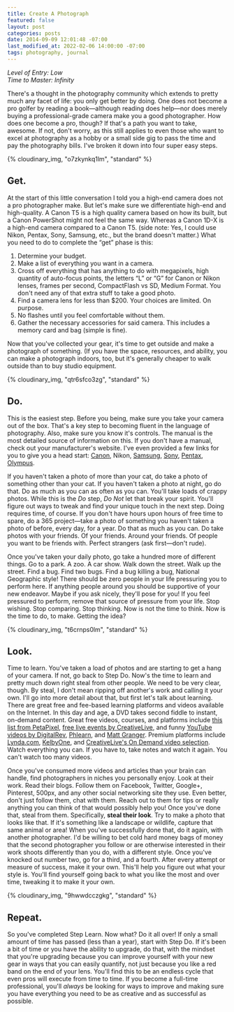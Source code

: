 ```yaml
---
title: Create A Photograph
featured: false
layout: post
categories: posts
date: 2014-09-09 12:01:48 -07:00
last_modified_at: 2022-02-06 14:00:00 -07:00
tags: photography, journal
---
```


_Level of Entry: Low_  
_Time to Master: Infinity_

There's a thought in the photography community which extends to pretty much any facet of life: you only get better by doing. One does not become a pro golfer by reading a book—although reading does help—nor does merely buying a professional-grade camera make you a good photographer. How does one become a pro, though? If that's a path you want to take, awesome. If not, don't worry, as this still applies to even those who want to excel at photography as a hobby or a small side gig to pass the time and pay the photography bills. I've broken it down into four super easy steps.

{% cloudinary_img, "o7zkynkq1lm", "standard" %}


## Get.

At the start of this little conversation I told you a high-end camera does not a pro photographer make. But let's make sure we differentiate high-end and high-quality. A Canon T5 is a high quality camera based on how its built, but a Canon PowerShot might not feel the same way. Whereas a Canon 1D-X is a high-end camera compared to a Canon T5. (side note: Yes, I could use Nikon, Pentax, Sony, Samsung, etc., but the brand doesn't matter.) What you need to do to complete the “get” phase is this:

1. Determine your budget.
2. Make a list of everything you want in a camera.
3. Cross off everything that has anything to do with megapixels, high quantity of auto-focus points, the letters “L” or “G” for Canon or Nikon lenses, frames per second, CompactFlash vs SD, Medium Format. You don't need any of that extra stuff to take a good photo.
4. Find a camera lens for less than $200. Your choices are limited. On purpose.
5. No flashes until you feel comfortable without them.
6. Gather the necessary accessories for said camera. This includes a memory card and bag (simple is fine).

Now that you've collected your gear, it's time to get outside and make a photograph of something. (If you have the space, resources, and ability, you can make a photograph indoors, too, but it's generally cheaper to walk outside than to buy studio equipment.

{% cloudinary_img, "qtr6sfco3zg", "standard" %}

## Do.

This is the easiest step. Before you being, make sure you take your camera out of the box. That's a key step to becoming fluent in the language of photography. Also, make sure you know it's controls. The manual is the most detailed source of information on this. If you don't have a manual, check out your manufacturer's website. I've even provided a few links for you to give you a head start: [Canon](http://www.usa.canon.com/cusa/support/consumer), Nikon, [Samsung](http://www.samsung.com/us/support/#Digital%20Cameras), [Sony](http://esupport.sony.com/US/p/select-system.pl?DIRECTOR=DOCS), [Pentax](http://www.ricoh-imaging.co.jp/english/support/download_manual.html), [Olympus](http://www.olympusamerica.com/cpg_section/cpg_download_manuals.asp).

If you haven't taken a photo of more than your cat, do take a photo of something other than your cat. If you haven't taken a photo at night, go do that. Do as much as you can as often as you can. You'll take loads of crappy photos. While this is the _Do_ step, _Do Not_ let that break your spirit. You'll figure out ways to tweak and find your unique touch in the next step. Doing requires time, of course. If you don't have hours upon hours of free time to spare, do a 365 project—take a photo of something you haven't taken a photo of before, every day, for a year. Do that as much as you can. Do take photos with your friends. Of your friends. Around your friends. Of people you want to be friends with. Perfect strangers (ask first—don't rude).

Once you've taken your daily photo, go take a hundred more of different things. Go to a park. A zoo. A car show. Walk down the street. Walk up the street. Find a bug. Find two bugs. Find a bug killing a bug, National Geographic style! There should be zero people in your life pressuring you to perform here. If anything people around you should be supportive of your new endeavor. Maybe if you ask nicely, they'll pose for you! If you feel pressured to perform, remove that source of pressure from your life. Stop wishing. Stop comparing. Stop thinking. Now is not the time to think. Now is the time to do, to make. Getting the idea?

{% cloudinary_img, "t6crnps0lm", "standard" %}

## Look.

Time to learn. You've taken a load of photos and are starting to get a hang of your camera. If not, go back to Step Do. Now's the time to learn and pretty much down right steal from other people. We need to be very clear, though. By steal, I don't mean ripping off another's work and calling it your own. I'll go into more detail about that, but first let's talk about learning. There are great free and fee-based learning platforms and videos available on the Internet. In this day and age, a DVD takes second fiddle to instant, on-demand content. Great free videos, courses, and platforms include [this list from PetaPixel](http://petapixel.com/2014/07/03/best-free-online-photography-courses-tutorials/), [free live events by CreativeLive](https://www.creativelive.com/photography), and funny [YouTube videos by DigitalRev](https://www.youtube.com/user/DigitalRevCom), [Phlearn](https://www.youtube.com/user/PhlearnLLC), and [Matt Granger](https://www.youtube.com/user/thatnikonguy). Premium platforms include [Lynda.com](http://www.lynda.com/Photography-training-tutorials/70-0.html?bnr=NMHP_blocks), [KelbyOne](http://kelbyone.com/), and [CreativeLive's On Demand video selection](https://www.creativelive.com/photography). Watch everything you can. If you have to, take notes and watch it again. You can't watch too many videos.

Once you've consumed more videos and articles than your brain can handle, find photographers in niches you personally enjoy. Look at their work. Read their blogs. Follow them on Facebook, Twitter, Google+, Pinterest, 500px, and any other social networking site they use. Even better, don't just follow them, chat with them. Reach out to them for tips or really anything you can think of that would possibly help you! Once you've done that, steal from them. Specifically, **steal their look**. Try to make a photo that looks like that. If it's something like a landscape or wildlife, capture that same animal or area! When you've successfully done that, do it again, with another photographer. I'd be willing to bet cold hard money bags of money that the second photographer you follow or are otherwise interested in their work shoots differently than you do, with a different style. Once you've knocked out number two, go for a third, and a fourth. After every attempt or measure of success, make it your own. This'll help you figure out what your style is. You'll find yourself going back to what you like the most and over time, tweaking it to make it your own.

{% cloudinary_img, "9hwwdcczgkg", "standard" %}

## Repeat.

So you've completed Step Learn. Now what? Do it all over! If only a small amount of time has passed (less than a year), start with Step Do. If it's been a bit of time or you have the ability to upgrade, do that, with the mindset that you're upgrading because you can improve yourself with your new gear in ways that you can easily quantify, not just because you like a red band on the end of your lens. You'll find this to be an endless cycle that even pros will execute from time to time. If you become a full-time professional, you'll _always_ be looking for ways to improve and making sure you have everything you need to be as creative and as successful as possible.


